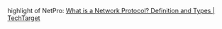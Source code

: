 highlight of NetPro: [What is a Network Protocol? Definition and Types | TechTarget](https://www.techtarget.com/searchnetworking/definition/protocol)